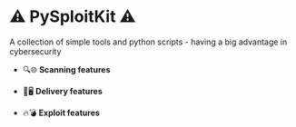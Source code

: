 # ⚠️ PySploitKit ⚠️

A collection of simple tools and python scripts - having a big advantage in cybersecurity

- 🔍🌐 **Scanning features**

- 🚀🖥️ **Delivery features**

- 🔥💣 **Exploit features**
